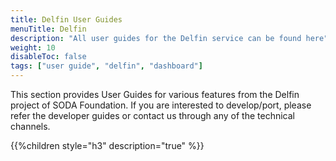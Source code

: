 ```yaml
---
title: Delfin User Guides
menuTitle: Delfin
description: "All user guides for the Delfin service can be found here"
weight: 10
disableToc: false
tags: ["user guide", "delfin", "dashboard"] 
---
```

This section provides User Guides for various features from the Delfin project of SODA Foundation. If you are interested to develop/port, please refer the developer guides or contact us through any of the technical channels.

{{%children style="h3" description="true" %}}  